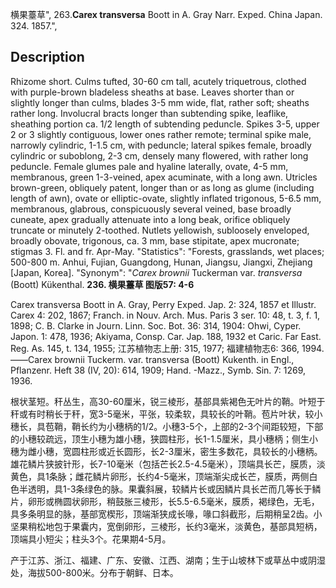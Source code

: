 横果薹草",
263.**Carex transversa** Boott in A. Gray Narr. Exped. China Japan. 324. 1857.",

## Description
Rhizome short. Culms tufted, 30-60 cm tall, acutely triquetrous, clothed with purple-brown bladeless sheaths at base. Leaves shorter than or slightly longer than culms, blades 3-5 mm wide, flat, rather soft; sheaths rather long. Involucral bracts longer than subtending spike, leaflike, sheathing portion ca. 1/2 length of subtending peduncle. Spikes 3-5, upper 2 or 3 slightly contiguous, lower ones rather remote; terminal spike male, narrowly cylindric, 1-1.5 cm, with peduncle; lateral spikes female, broadly cylindric or suboblong, 2-3 cm, densely many flowered, with rather long peduncle. Female glumes pale and hyaline laterally, ovate, 4-5 mm, membranous, green 1-3-veined, apex acuminate, with a long awn. Utricles brown-green, obliquely patent, longer than or as long as glume (including length of awn), ovate or elliptic-ovate, slightly inflated trigonous, 5-6.5 mm, membranous, glabrous, conspicuously several veined, base broadly cuneate, apex gradually attenuate into a long beak, orifice obliquely truncate or minutely 2-toothed. Nutlets yellowish, subloosely enveloped, broadly obovate, trigonous, ca. 3 mm, base stipitate, apex mucronate; stigmas 3. Fl. and fr. Apr-May.
  "Statistics": "Forests, grasslands, wet places; 500-800 m. Anhui, Fujian, Guangdong, Hunan, Jiangsu, Jiangxi, Zhejiang [Japan, Korea].
  "Synonym": "*Carex brownii* Tuckerman var. *transversa* (Boott) Kükenthal.
**236. 横果薹草 图版57: 4-6**

Carex transversa Boott in A. Gray, Perry Exped. Jap. 2: 324, 1857 et Illustr. Carex 4: 202, 1867; Franch. in Nouv. Arch. Mus. Paris 3 ser. 10: 48, t. 3, f. 1, 1898; C. B. Clarke in Journ. Linn. Soc. Bot. 36: 314, 1904: Ohwi, Cyper. Japon. 1: 478, 1936; Akiyama, Consp. Car. Jap. 188, 1932 et Caric. Far East. Reg. As. 145, t. 134, 1955; 江苏植物志上册: 315, 1977; 福建植物志6: 366, 1994. ——Carex brownii Tuckerm. var. transversa (Boott) Kukenth. in Engl., Pflanzenr. Heft 38 (IV, 20): 614, 1909; Hand. -Mazz., Symb. Sin. 7: 1269, 1936.

根状茎短。秆丛生，高30-60厘米，锐三棱形，基部具紫褐色无叶片的鞘。叶短于秆或有时稍长于秆，宽3-5毫米，平张，较柔软，具较长的叶鞘。苞片叶状，较小穗长，具苞鞘，鞘长约为小穗柄的1/2。小穗3-5个，上部的2-3个间距较短，下部的小穗较疏远，顶生小穗为雄小穗，狭圆柱形，长1-1.5厘米，具小穗柄；侧生小穗为雌小穗，宽圆柱形或近长圆形，长2-3厘米，密生多数花，具较长的小穗柄。雄花鳞片狭披针形，长7-10毫米（包括芒长2.5-4.5毫米），顶端具长芒，膜质，淡黄色，具1条脉；雌花鳞片卵形，长约4-5毫米，顶端渐尖成长芒，膜质，两侧白色半透明，具1-3条绿色的脉。果囊斜展，较鳞片长或因鳞片具长芒而几等长于鳞片，卵形或椭圆状卵形，稍鼓胀三棱形，长5.5-6.5毫米，膜质，褐绿色，无毛，具多条明显的脉，基部宽楔形，顶端渐狭成长喙，喙口斜截形，后期稍呈2齿。小坚果稍松地包于果囊内，宽倒卵形，三棱形，长约3毫米，淡黄色，基部具短柄，顶端具小短尖；柱头3个。花果期4-5月。

产于江苏、浙江、福建、广东、安徽、江西、湖南；生于山坡林下或草丛中或阴湿处，海拔500-800米。分布于朝鲜、日本。
